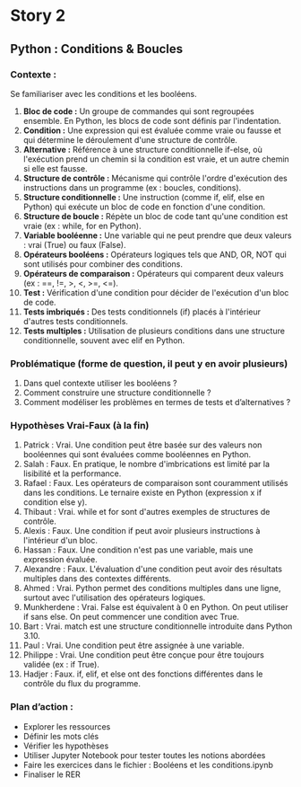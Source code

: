 # Story 2
## Python : Conditions & Boucles

### Contexte :
Se familiariser avec les conditions et les booléens.

1. **Bloc de code :** Un groupe de commandes qui sont regroupées ensemble. En Python, les blocs de code sont définis par l'indentation.
2. **Condition :** Une expression qui est évaluée comme vraie ou fausse et qui détermine le déroulement d'une structure de contrôle.
3. **Alternative :** Référence à une structure conditionnelle if-else, où l'exécution prend un chemin si la condition est vraie, et un autre chemin si elle est fausse.
4. **Structure de contrôle :** Mécanisme qui contrôle l'ordre d'exécution des instructions dans un programme (ex : boucles, conditions).
5. **Structure conditionnelle :** Une instruction (comme if, elif, else en Python) qui exécute un bloc de code en fonction d'une condition.
6. **Structure de boucle :** Répète un bloc de code tant qu'une condition est vraie (ex : while, for en Python).
7. **Variable booléenne :** Une variable qui ne peut prendre que deux valeurs : vrai (True) ou faux (False).
8. **Opérateurs booléens :** Opérateurs logiques tels que AND, OR, NOT qui sont utilisés pour combiner des conditions.
9. **Opérateurs de comparaison :** Opérateurs qui comparent deux valeurs (ex : ==, !=, >, <, >=, <=).
10. **Test :** Vérification d'une condition pour décider de l'exécution d'un bloc de code.
11. **Tests imbriqués :** Des tests conditionnels (if) placés à l'intérieur d'autres tests conditionnels.
12. **Tests multiples :** Utilisation de plusieurs conditions dans une structure conditionnelle, souvent avec elif en Python.

### Problématique (forme de question, il peut y en avoir plusieurs)
1. Dans quel contexte utiliser les booléens ?
2. Comment construire une structure conditionnelle ?
3. Comment modéliser les problèmes en termes de tests et d’alternatives ?

### Hypothèses Vrai-Faux (à la fin)
1. Patrick : Vrai. Une condition peut être basée sur des valeurs non booléennes qui sont évaluées comme booléennes en Python.
2. Salah : Faux. En pratique, le nombre d'imbrications est limité par la lisibilité et la performance.
3. Rafael : Faux. Les opérateurs de comparaison sont couramment utilisés dans les conditions. Le ternaire existe en Python (expression x if condition else y).
4. Thibaut : Vrai. while et for sont d'autres exemples de structures de contrôle.
5. Alexis : Faux. Une condition if peut avoir plusieurs instructions à l'intérieur d'un bloc.
6. Hassan : Faux. Une condition n'est pas une variable, mais une expression évaluée.
7. Alexandre : Faux. L'évaluation d'une condition peut avoir des résultats multiples dans des contextes différents.
8. Ahmed : Vrai. Python permet des conditions multiples dans une ligne, surtout avec l'utilisation des opérateurs logiques.
9. Munkherdene : Vrai. False est équivalent à 0 en Python. On peut utiliser if sans else. On peut commencer une condition avec True.
10. Bart : Vrai. match est une structure conditionnelle introduite dans Python 3.10.
11. Paul : Vrai. Une condition peut être assignée à une variable.
12. Philippe : Vrai. Une condition peut être conçue pour être toujours validée (ex : if True).
13. Hadjer : Faux. if, elif, et else ont des fonctions différentes dans le contrôle du flux du programme.

### Plan d’action :
- Explorer les ressources
- Définir les mots clés
- Vérifier les hypothèses
- Utiliser Jupyter Notebook pour tester toutes les notions abordées
- Faire les exercices dans le fichier : Booléens et les conditions.ipynb
- Finaliser le RER
